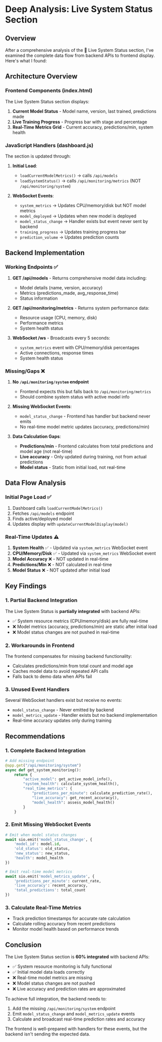 # Deep Analysis: Live System Status Section

## Overview
After a comprehensive analysis of the 🔧 Live System Status section, I've examined the complete data flow from backend APIs to frontend display. Here's what I found:

## Architecture Overview

### Frontend Components (index.html)
The Live System Status section displays:
1. **Current Model Status** - Model name, version, last trained, predictions made
2. **Live Training Progress** - Progress bar with stage and percentage
3. **Real-Time Metrics Grid** - Current accuracy, predictions/min, system health

### JavaScript Handlers (dashboard.js)
The section is updated through:
1. **Initial Load**:
   - `loadCurrentModelMetrics()` → calls `/api/models`
   - `loadSystemStatus()` → calls `/api/monitoring/metrics` (NOT `/api/monitoring/system`)

2. **WebSocket Events**:
   - `system_metrics` → Updates CPU/memory/disk but NOT model metrics
   - `model_deployed` → Updates when new model is deployed
   - `model_status_change` → Handler exists but event never sent by backend
   - `training_progress` → Updates training progress bar
   - `prediction_volume` → Updates prediction counts

## Backend Implementation

### Working Endpoints ✅
1. **GET /api/models** - Returns comprehensive model data including:
   - Model details (name, version, accuracy)
   - Metrics (predictions_made, avg_response_time)
   - Status information

2. **GET /api/monitoring/metrics** - Returns system performance data:
   - Resource usage (CPU, memory, disk)
   - Performance metrics
   - System health status

3. **WebSocket /ws** - Broadcasts every 5 seconds:
   - `system_metrics` event with CPU/memory/disk percentages
   - Active connections, response times
   - System health status

### Missing/Gaps ❌

1. **No `/api/monitoring/system` endpoint**
   - Frontend expects this but falls back to `/api/monitoring/metrics`
   - Should combine system status with active model info

2. **Missing WebSocket Events**:
   - `model_status_change` - Frontend has handler but backend never emits
   - No real-time model metric updates (accuracy, predictions/min)

3. **Data Calculation Gaps**:
   - **Predictions/min** - Frontend calculates from total predictions and model age (not real-time)
   - **Live accuracy** - Only updated during training, not from actual predictions
   - **Model status** - Static from initial load, not real-time

## Data Flow Analysis

### Initial Page Load ✅
1. Dashboard calls `loadCurrentModelMetrics()`
2. Fetches `/api/models` endpoint
3. Finds active/deployed model
4. Updates display with `updateCurrentModelDisplay(model)`

### Real-Time Updates ⚠️
1. **System Health** ✅ - Updated via `system_metrics` WebSocket event
2. **CPU/Memory/Disk** ✅ - Updated via `system_metrics` WebSocket event
3. **Model Accuracy** ❌ - NOT updated in real-time
4. **Predictions/Min** ❌ - NOT calculated in real-time
5. **Model Status** ❌ - NOT updated after initial load

## Key Findings

### 1. Partial Backend Integration
The Live System Status is **partially integrated** with backend APIs:
- ✅ System resource metrics (CPU/memory/disk) are fully real-time
- ❌ Model metrics (accuracy, predictions/min) are static after initial load
- ❌ Model status changes are not pushed in real-time

### 2. Workarounds in Frontend
The frontend compensates for missing backend functionality:
- Calculates predictions/min from total count and model age
- Caches model data to avoid repeated API calls
- Falls back to demo data when APIs fail

### 3. Unused Event Handlers
Several WebSocket handlers exist but receive no events:
- `model_status_change` - Never emitted by backend
- `model_metrics_update` - Handler exists but no backend implementation
- Real-time accuracy updates only during training

## Recommendations

### 1. Complete Backend Integration
```python
# Add missing endpoint
@app.get("/api/monitoring/system")
async def get_system_monitoring():
    return {
        "active_model": get_active_model_info(),
        "system_health": calculate_system_health(),
        "real_time_metrics": {
            "predictions_per_minute": calculate_prediction_rate(),
            "live_accuracy": get_recent_accuracy(),
            "model_health": assess_model_health()
        }
    }
```

### 2. Emit Missing WebSocket Events
```python
# Emit when model status changes
await sio.emit('model_status_change', {
    'model_id': model.id,
    'old_status': old_status,
    'new_status': new_status,
    'health': model_health
})

# Emit real-time model metrics
await sio.emit('model_metrics_update', {
    'predictions_per_minute': current_rate,
    'live_accuracy': recent_accuracy,
    'total_predictions': total_count
})
```

### 3. Calculate Real-Time Metrics
- Track prediction timestamps for accurate rate calculation
- Calculate rolling accuracy from recent predictions
- Monitor model health based on performance trends

## Conclusion

The Live System Status section is **60% integrated** with backend APIs:
- ✅ System resource monitoring is fully functional
- ✅ Initial model data loads correctly
- ❌ Real-time model metrics are missing
- ❌ Model status changes are not pushed
- ❌ Live accuracy and prediction rates are approximated

To achieve full integration, the backend needs to:
1. Add the missing `/api/monitoring/system` endpoint
2. Emit `model_status_change` and `model_metrics_update` events
3. Calculate and broadcast real-time prediction rates and accuracy

The frontend is well-prepared with handlers for these events, but the backend isn't sending the expected data.